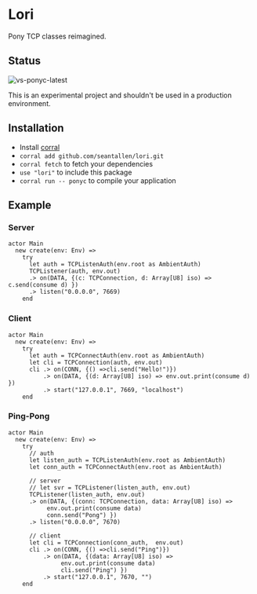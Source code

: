 # Lori

Pony TCP classes reimagined.

## Status

![vs-ponyc-latest](https://github.com/seantallen/lori/workflows/vs-ponyc-latest/badge.svg)

This is an experimental project and shouldn't be used in a production environment.

## Installation

* Install [corral](https://github.com/ponylang/corral)
* `corral add github.com/seantallen/lori.git`
* `corral fetch` to fetch your dependencies
* `use "lori"` to include this package
* `corral run -- ponyc` to compile your application

## Example

### Server
```pony
actor Main
  new create(env: Env) =>
    try
      let auth = TCPListenAuth(env.root as AmbientAuth)
      TCPListener(auth, env.out)
      .> on(DATA, {(c: TCPConnection, d: Array[U8] iso) => c.send(consume d) })
      .> listen("0.0.0.0", 7669)
    end
```

### Client
```pony
actor Main
  new create(env: Env) =>
    try
      let auth = TCPConnectAuth(env.root as AmbientAuth)
      let cli = TCPConnection(auth, env.out)
      cli .> on(CONN, {() =>cli.send("Hello!")})
          .> on(DATA, {(d: Array[U8] iso) => env.out.print(consume d) })
          .> start("127.0.0.1", 7669, "localhost")
    end
```

### Ping-Pong
```pony
actor Main
  new create(env: Env) =>
    try
      // auth
      let listen_auth = TCPListenAuth(env.root as AmbientAuth)
      let conn_auth = TCPConnectAuth(env.root as AmbientAuth)

      // server
      // let svr = TCPListener(listen_auth, env.out)
      TCPListener(listen_auth, env.out)
      .> on(DATA, {(conn: TCPConnection, data: Array[U8] iso) =>
           env.out.print(consume data)
           conn.send("Pong") })
      .> listen("0.0.0.0", 7670)

      // client
      let cli = TCPConnection(conn_auth,  env.out)
      cli .> on(CONN, {() =>cli.send("Ping")})
          .> on(DATA, {(data: Array[U8] iso) =>
               env.out.print(consume data)
               cli.send("Ping") })
          .> start("127.0.0.1", 7670, "")
    end
```
